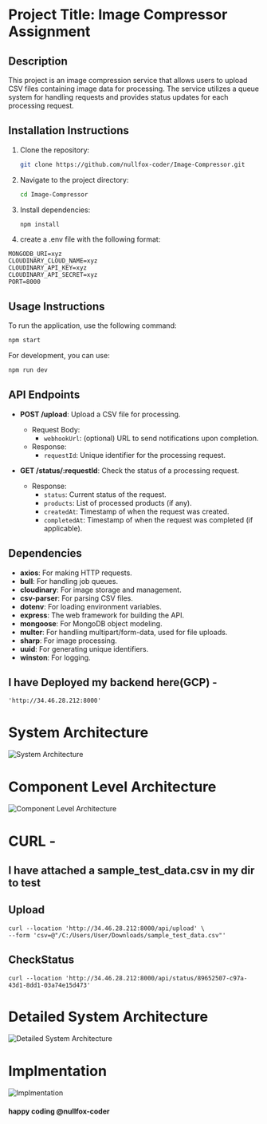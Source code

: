# Project Title: Image Compressor Assignment

## Description
This project is an image compression service that allows users to upload CSV files containing image data for processing. The service utilizes a queue system for handling requests and provides status updates for each processing request.

## Installation Instructions
1. Clone the repository:
   ```bash
   git clone https://github.com/nullfox-coder/Image-Compressor.git
   ```
2. Navigate to the project directory:
   ```bash
   cd Image-Compressor
   ```
3. Install dependencies:
   ```bash
   npm install
   ```
4. create a .env file with the following format:

```
MONGODB_URI=xyz
CLOUDINARY_CLOUD_NAME=xyz
CLOUDINARY_API_KEY=xyz
CLOUDINARY_API_SECRET=xyz
PORT=8000
```

## Usage Instructions
To run the application, use the following command:
```bash
npm start
```
For development, you can use:
```bash
npm run dev
```

## API Endpoints
- **POST /upload**: Upload a CSV file for processing.
  - Request Body: 
    - `webhookUrl`: (optional) URL to send notifications upon completion.
  - Response: 
    - `requestId`: Unique identifier for the processing request.

- **GET /status/:requestId**: Check the status of a processing request.
  - Response: 
    - `status`: Current status of the request.
    - `products`: List of processed products (if any).
    - `createdAt`: Timestamp of when the request was created.
    - `completedAt`: Timestamp of when the request was completed (if applicable).

## Dependencies
- **axios**: For making HTTP requests.
- **bull**: For handling job queues.
- **cloudinary**: For image storage and management.
- **csv-parser**: For parsing CSV files.
- **dotenv**: For loading environment variables.
- **express**: The web framework for building the API.
- **mongoose**: For MongoDB object modeling.
- **multer**: For handling multipart/form-data, used for file uploads.
- **sharp**: For image processing.
- **uuid**: For generating unique identifiers.
- **winston**: For logging.


## I have Deployed my backend here(GCP) -

```
'http://34.46.28.212:8000'
```

# System Architecture
![System Architecture](hld.drawio.svg)

# Component Level Architecture
![Component Level Architecture](lld.drawio.svg)


# CURL -

## I have attached a sample_test_data.csv in my dir to test

 ## Upload
```
curl --location 'http://34.46.28.212:8000/api/upload' \
--form 'csv=@"/C:/Users/User/Downloads/sample_test_data.csv"'
```

## CheckStatus
```
curl --location 'http://34.46.28.212:8000/api/status/89652507-c97a-43d1-8dd1-03a74e15d473'
```
# Detailed System Architecture
![Detailed System Architecture](system.drawio.svg)


# Implmentation
![Implmentation](implementation.drawio.svg)


#### happy coding @nullfox-coder